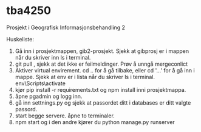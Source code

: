 # tba4250

Prosjekt i Geografisk Informasjonsbehandling 2

Huskeliste:

1. Gå inn i prosjektmappen, gib2-prosjekt. Sjekk at gibprosj er i mappen når du skriver inn ls i terminal.
2. git pull , sjekk at det ikke er feilmeldinger. Prøv å unngå mergeconlict
3. Aktiver virtual envirement. cd .. for å gå tilbake, eller cd '...' for å gå inn i mappe.
   Sjekk at env er i lista når du skriver ls i terminal. env\Scripts\activate
4. kjør pip install -r requirements.txt og npm install inni prosjektmappa.
5. åpne pgadmin og logg inn.
6. gå inn settnings.py og sjekk at passordet ditt i databases er ditt valgte passord.
7. start begge servere. åpne to terminaler.
8. npm start og i den andre kjører du python manage.py runserver
